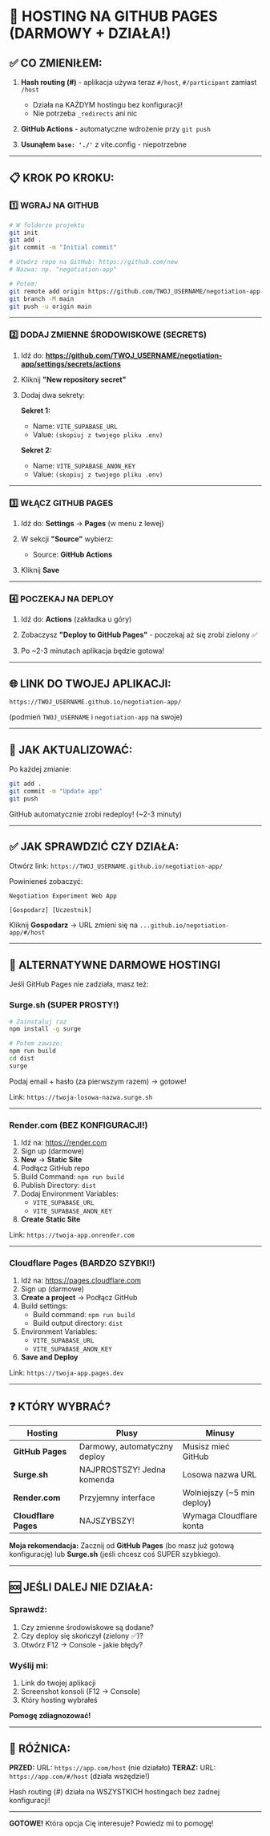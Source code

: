 # 🚀 HOSTING NA GITHUB PAGES (DARMOWY + DZIAŁA!)

## ✅ CO ZMIENIŁEM:

1. **Hash routing (#)** - aplikacja używa teraz `#/host`, `#/participant` zamiast `/host`
   - Działa na KAŻDYM hostingu bez konfiguracji!
   - Nie potrzeba `_redirects` ani nic

2. **GitHub Actions** - automatyczne wdrożenie przy `git push`

3. **Usunąłem `base: './'`** z vite.config - niepotrzebne

---

## 📋 KROK PO KROKU:

### 1️⃣ WGRAJ NA GITHUB

```bash
# W folderze projektu
git init
git add .
git commit -m "Initial commit"

# Utwórz repo na GitHub: https://github.com/new
# Nazwa: np. "negotiation-app"

# Potem:
git remote add origin https://github.com/TWOJ_USERNAME/negotiation-app.git
git branch -M main
git push -u origin main
```

---

### 2️⃣ DODAJ ZMIENNE ŚRODOWISKOWE (SECRETS)

1. Idź do: **https://github.com/TWOJ_USERNAME/negotiation-app/settings/secrets/actions**

2. Kliknij **"New repository secret"**

3. Dodaj dwa sekrety:

   **Sekret 1:**
   - Name: `VITE_SUPABASE_URL`
   - Value: `(skopiuj z twojego pliku .env)`

   **Sekret 2:**
   - Name: `VITE_SUPABASE_ANON_KEY`
   - Value: `(skopiuj z twojego pliku .env)`

---

### 3️⃣ WŁĄCZ GITHUB PAGES

1. Idź do: **Settings** → **Pages** (w menu z lewej)

2. W sekcji **"Source"** wybierz:
   - Source: **GitHub Actions**

3. Kliknij **Save**

---

### 4️⃣ POCZEKAJ NA DEPLOY

1. Idź do: **Actions** (zakładka u góry)

2. Zobaczysz **"Deploy to GitHub Pages"** - poczekaj aż się zrobi zielony ✅

3. Po ~2-3 minutach aplikacja będzie gotowa!

---

## 🌐 LINK DO TWOJEJ APLIKACJI:

```
https://TWOJ_USERNAME.github.io/negotiation-app/
```

(podmień `TWOJ_USERNAME` i `negotiation-app` na swoje)

---

## 🔄 JAK AKTUALIZOWAĆ:

Po każdej zmianie:

```bash
git add .
git commit -m "Update app"
git push
```

GitHub automatycznie zrobi redeploy! (~2-3 minuty)

---

## ✅ JAK SPRAWDZIĆ CZY DZIAŁA:

Otwórz link: `https://TWOJ_USERNAME.github.io/negotiation-app/`

Powinieneś zobaczyć:
```
Negotiation Experiment Web App

[Gospodarz] [Uczestnik]
```

Kliknij **Gospodarz** → URL zmieni się na `...github.io/negotiation-app/#/host`

---

## 🎯 ALTERNATYWNE DARMOWE HOSTINGI

Jeśli GitHub Pages nie zadziała, masz też:

### **Surge.sh** (SUPER PROSTY!)

```bash
# Zainstaluj raz
npm install -g surge

# Potem zawsze:
npm run build
cd dist
surge
```

Podaj email + hasło (za pierwszym razem) → gotowe!

Link: `https://twoja-losowa-nazwa.surge.sh`

---

### **Render.com** (BEZ KONFIGURACJI!)

1. Idź na: https://render.com
2. Sign up (darmowe)
3. **New** → **Static Site**
4. Podłącz GitHub repo
5. Build Command: `npm run build`
6. Publish Directory: `dist`
7. Dodaj Environment Variables:
   - `VITE_SUPABASE_URL`
   - `VITE_SUPABASE_ANON_KEY`
8. **Create Static Site**

Link: `https://twoja-app.onrender.com`

---

### **Cloudflare Pages** (BARDZO SZYBKI!)

1. Idź na: https://pages.cloudflare.com
2. Sign up (darmowe)
3. **Create a project** → Podłącz GitHub
4. Build settings:
   - Build command: `npm run build`
   - Build output directory: `dist`
5. Environment Variables:
   - `VITE_SUPABASE_URL`
   - `VITE_SUPABASE_ANON_KEY`
6. **Save and Deploy**

Link: `https://twoja-app.pages.dev`

---

## ❓ KTÓRY WYBRAĆ?

| Hosting | Plusy | Minusy |
|---------|-------|--------|
| **GitHub Pages** | Darmowy, automatyczny deploy | Musisz mieć GitHub |
| **Surge.sh** | NAJPROSTSZY! Jedna komenda | Losowa nazwa URL |
| **Render.com** | Przyjemny interface | Wolniejszy (~5 min deploy) |
| **Cloudflare Pages** | NAJSZYBSZY! | Wymaga Cloudflare konta |

**Moja rekomendacja:** Zacznij od **GitHub Pages** (bo masz już gotową konfigurację) lub **Surge.sh** (jeśli chcesz coś SUPER szybkiego).

---

## 🆘 JEŚLI DALEJ NIE DZIAŁA:

### Sprawdź:
1. Czy zmienne środowiskowe są dodane?
2. Czy deploy się skończył (zielony ✅)?
3. Otwórz F12 → Console - jakie błędy?

### Wyślij mi:
1. Link do twojej aplikacji
2. Screenshot konsoli (F12 → Console)
3. Który hosting wybrałeś

**Pomogę zdiagnozować!**

---

## 🎉 RÓŻNICA:

**PRZED:** URL: `https://app.com/host` (nie działało)
**TERAZ:** URL: `https://app.com/#/host` (działa wszędzie!)

Hash routing (#) działa na WSZYSTKICH hostingach bez żadnej konfiguracji!

---

**GOTOWE!** Która opcja Cię interesuje? Powiedz mi to pomogę!
